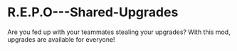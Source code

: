# R.E.P.O---Shared-Upgrades
Are you fed up with your teammates stealing your upgrades? With this mod, upgrades are available for everyone!
